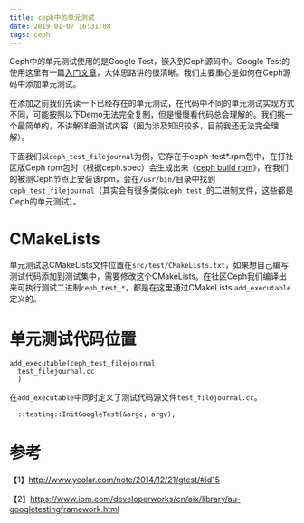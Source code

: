 ```yaml
---
title: ceph中的单元测试
date: 2019-01-07 16:31:08
tags: ceph
---
```


Ceph中的单元测试使用的是Google Test，嵌入到Ceph源码中。Google Test的使用这里有一篇[入门文章](http://www.yeolar.com/note/2014/12/21/gtest/#id15)，大体思路讲的很清晰。我们主要重心是如何在Ceph源码中添加单元测试。

在添加之前我们先读一下已经存在的单元测试，在代码中不同的单元测试实现方式不同，可能按照以下Demo无法完全复制，但是慢慢看代码总会理解的。我们挑一个最简单的，不讲解详细测试内容（因为涉及知识较多，目前我还无法完全理解）。

下面我们以`ceph_test_filejournal`为例，它存在于ceph-test*.rpm包中，在打社区版Ceph rpm包时（根据ceph.spec）会生成出来《[ceph build rpm](https://lnsyyj.github.io/2018/09/13/ceph-build-rpm/)》，在我们的被测Ceph节点上安装该rpm，会在`/usr/bin/`目录中找到`ceph_test_filejournal`（其实会有很多类似`ceph_test_`的二进制文件，这些都是Ceph的单元测试）。

# CMakeLists

单元测试总CMakeLists文件位置在`src/test/CMakeLists.txt`，如果想自己编写测试代码添加到测试集中，需要修改这个CMakeLists。在社区Ceph我们编译出来可执行测试二进制`ceph_test_*`，都是在这里通过CMakeLists `add_executable`定义的。

# 单元测试代码位置

```
add_executable(ceph_test_filejournal
  test_filejournal.cc
  )
```

在`add_executable`中同时定义了测试代码源文件`test_filejournal.cc`。

```
  ::testing::InitGoogleTest(&argc, argv);
```







# 参考

【1】http://www.yeolar.com/note/2014/12/21/gtest/#id15

【2】https://www.ibm.com/developerworks/cn/aix/library/au-googletestingframework.html



